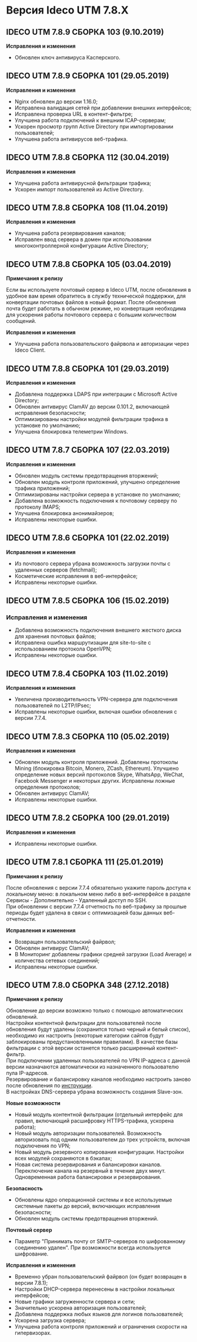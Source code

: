 # Версия Ideco UTM 7.8.X

## **IDECO UTM 7.8.9 СБОРКА 103 (9.10.2019)**

**Исправления и изменения**

* Обновлен ключ антивируса Касперского.

## **IDECO UTM 7.8.9 СБОРКА 101 (29.05.2019)**

**Исправления и изменения**

* Nginx обновлен до версии 1.16.0;
* Исправлена валидация сетей при добавлении внешних интерфейсов;
* Исправлена проверка URL в контент-фильтре;
* Улучшена работа подключений к внешним ICAP-серверам;
* Ускорен просмотр групп Active Directory при импортировании пользователей;
* Улучшена работа антивирусов веб-трафика.

## **IDECO UTM 7.8.8 СБОРКА 112 (30.04.2019)**

**Исправления и изменения**

* Улучшена работа антивирусной фильтрации трафика;
* Ускорен импорт пользователей из Active Directory.

## **IDECO UTM 7.8.8 СБОРКА 108 (11.04.2019)**

**Исправления и изменения**

* Улучшена работа резервирования каналов;
* Исправлен ввод сервера в домен при использовании многоконтроллерной конфигурации Active Directory;

## **IDECO UTM 7.8.8 СБОРКА 105 (03.04.2019)**

**Примечания к релизу**

Если вы используете почтовый сервер в Ideco UTM, после обновления в удобное вам время обратитесь в службу технической поддержки, для конвертации почтовых файлов в новый формат. После обновления почта будет работать в обычном режиме, но конвертация необходима для ускорения работы почтового сервера с большим количеством сообщений.

**Исправления и изменения**

* Улучшена работа пользовательского файрвола и авторизации через Ideco Client.

## **IDECO UTM 7.8.8 СБОРКА 101 (29.03.2019)**

**Исправления и изменения**

* Добавлена поддержка LDAPS при интеграции с Microsoft Active Directory;
* Обновлен антивирус ClamAV до версии 0.101.2, включающей исправления безопасности;
* Оптимизированы настройки модулей фильтрации трафика в установке по умолчанию;
* Улучшена блокировка телеметрии Windows.

## **IDECO UTM 7.8.7 СБОРКА 107 (22.03.2019)**

**Исправления и изменения**

* Обновлен модуль системы предотвращения вторжений;
* Обновлен модуль контроля приложений, улучшено определение трафика приложений;
* Оптимизированы настройки сервера в установке по умолчанию;
* Добавлена возможность подключения к почтовому серверу по протоколу IMAPS;
* Улучшена блокировка анонимайзеров;
* Исправлены некоторые ошибки.

## **IDECO UTM 7.8.6 СБОРКА 101 (22.02.2019)**

**Исправления и изменения**

* Из почтового сервера убрана возможность загрузки почты с удаленных серверов (fetchmail);
* Косметические исправления в веб-интерфейсе;
* Исправлены некоторые ошибки.

## **IDECO UTM 7.8.5 СБОРКА 106 (15.02.2019)**

### **Исправления и изменения**

* Добавлена возможность подключения внешнего жесткого диска для хранения почтовых файлов;
* Исправлена ошибка маршрутизации для site-to-site с использованием протокола OpenVPN;
* Исправлены некоторые ошибки.

## **IDECO UTM 7.8.4 СБОРКА 103 (11.02.2019)**

**Исправления и изменения**

* Увеличена производительность VPN-сервера для подключения пользователей по L2TP/IPsec;
* Исправлены некоторые ошибки, включая ошибки обновления с версии 7.7.4.

## **IDECO UTM 7.8.3 СБОРКА 110 (05.02.2019)**

**Исправления и изменения**

* Обновлен модуль контроля приложений. Добавлены протоколы Mining (блокировка Bitcoin, Monero, ZCash, Ethereum). Улучшено определение новых версий протоколов Skype, WhatsApp, WeChat, Facebook Messenger и некоторых других. Исправлены ложные определения протоколов;
* Обновлен антивирус ClamAV;
* Исправлены некоторые ошибки.

## **IDECO UTM 7.8.2 СБОРКА 100 (29.01.2019)**

**Исправления и изменения**

* Исправлены некоторые ошибки.

## **IDECO UTM 7.8.1 СБОРКА 111 (25.01.2019)**

**Примечания к релизу**

После обновления с версии 7.7.4 обязательно укажите пароль доступа к локальному меню: в локальном меню либо в веб-интерфейсе в разделе Сервисы - Дополнительно - Удаленный доступ по SSH.\
При обновлении с версии 7.7.4 отчетность по веб-трафику за прошлые периоды будет удалена в связи с оптимизацией базы данных веб-отчетности.

**Исправления и изменения**

* Возвращен пользовательский файрвол;
* Обновлен антивирус ClamAV;
* В Мониторинг добавлены графики средней загрузки (Load Average) и количества сетевых соединений;
* Исправлены некоторые ошибки.

## **IDECO UTM 7.8.0 СБОРКА 348 (27.12.2018)**

**Примечания к релизу**

Обновление до версии возможно только с помощью автоматических обновлений.\
Настройки контентной фильтрации для пользователей после обновления будут удалены (сохранится только черный и белый список), необходимо их настроить (некоторые категории сайтов будут заблокированы предустановленными правилами). В качестве базы фильтрации с этой версии останется только расширенный контент-фильтр.\
При подключении удаленных пользователей по VPN IP-адреса с данной версии назначаются автоматически из назначенного пользователю пула IP-адресов.\
Резервирование и балансировку каналов необходимо настроить заново после обновления по [инструкции](/settings//services/multiple-simultaneous-connections.md).\
В настройках DNS-сервера убрана возможность создания Slave-зон.

**Новые возможности**

* Новый модуль контентной фильтрации (отдельный интерфейс для правил, включающий расшифровку HTTPS-трафика, ускорена работа);
* Новый модуль авторизации пользователей. Возможность авторизовать под одним пользователем до трех устройств, включая подключения по VPN;
* Новый модуль резервного копирования конфигурации. Настройки всех модулей сохраняются в бэкапах;
* Новая система резервирования и балансировки каналов. Переключение канала на резервный в течение двух минут. Одновременная работа балансировки и резервирования.

**Безопасность**

* Обновлены ядро операционной системы и все используемые системные пакеты до версий, включающих исправления безопасности;
* Обновлен модуль системы предотвращения вторжений.

**Почтовый сервер**

* Параметр "Принимать почту от SMTP-серверов по шифрованному соединению удален". При возможности всегда используется шифрование.

**Исправления и изменения**

* Временно убран пользовательский файрвол (он будет возвращен в версии 7.8.1);
* Настройки DHCP-сервера перенесены в настройки локальных интерфейсов;
* Новые графики загруженности сервера и сети;
* Значительно ускорена авторизация пользователей;
* Добавлена поддержка любых языков для логинов пользователей;
* Ускорена загрузка сервера;
* Улучшена работа контроля приложений и ограничения скорости на гипервизорах.
